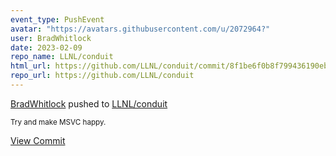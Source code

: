 ```yaml
---
event_type: PushEvent
avatar: "https://avatars.githubusercontent.com/u/2072964?"
user: BradWhitlock
date: 2023-02-09
repo_name: LLNL/conduit
html_url: https://github.com/LLNL/conduit/commit/8f1be6f0b8f799436190eb9b69af2b97fc78f4ca
repo_url: https://github.com/LLNL/conduit
---
```


<a href='https://github.com/BradWhitlock' target='_blank'>BradWhitlock</a> pushed to <a href='https://github.com/LLNL/conduit' target='_blank'>LLNL/conduit</a>

<small>Try and make MSVC happy.</small>

<a href='https://github.com/LLNL/conduit/commit/8f1be6f0b8f799436190eb9b69af2b97fc78f4ca' target='_blank'>View Commit</a>